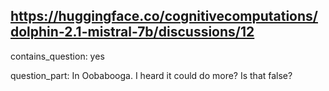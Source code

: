 ## https://huggingface.co/cognitivecomputations/dolphin-2.1-mistral-7b/discussions/12

contains_question: yes

question_part: In Oobabooga. I heard it could do more? Is that false?